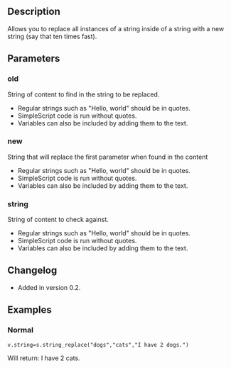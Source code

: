 ## Description
Allows you to replace all instances of a string inside of a string with a new string (say that ten times fast).

## Parameters

### old
String of content to find in the string to be replaced.
  - Regular strings such as "Hello, world" should be in quotes.
  - SimpleScript code is run without quotes.
  - Variables can also be included by adding them to the text.

### new
String that will replace the first parameter when found in the content
  - Regular strings such as "Hello, world" should be in quotes.
  - SimpleScript code is run without quotes.
  - Variables can also be included by adding them to the text.

### string
String of content to check against.
  - Regular strings such as "Hello, world" should be in quotes.
  - SimpleScript code is run without quotes.
  - Variables can also be included by adding them to the text.

## Changelog
* Added in version 0.2.

## Examples

### Normal
	v.string=s.string_replace("dogs","cats","I have 2 dogs.")
Will return:  I have 2 cats.